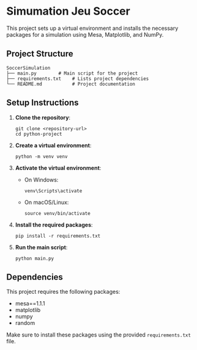 # Simumation Jeu Soccer

This project sets up a virtual environment and installs the necessary packages for a simulation using Mesa, Matplotlib, and NumPy.

## Project Structure

```
SoccerSimulation
├── main.py        # Main script for the project
├── requirements.txt    # Lists project dependencies
└── README.md           # Project documentation
```

## Setup Instructions

1. **Clone the repository**:
   ```
   git clone <repository-url>
   cd python-project
   ```

2. **Create a virtual environment**:
   ```
   python -m venv venv
   ```

3. **Activate the virtual environment**:
   - On Windows:
     ```
     venv\Scripts\activate
     ```
   - On macOS/Linux:
     ```
     source venv/bin/activate
     ```

4. **Install the required packages**:
   ```
   pip install -r requirements.txt
   ```

5. **Run the main script**:
   ```
   python main.py
   ```

## Dependencies

This project requires the following packages:
- mesa==1.1.1
- matplotlib
- numpy
- random

Make sure to install these packages using the provided `requirements.txt` file.
